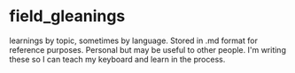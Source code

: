 # field_gleanings
learnings by topic, sometimes by language. Stored in .md format for reference purposes. Personal but may be useful to other people.
I'm writing these so I can teach my keyboard and learn in the process.
